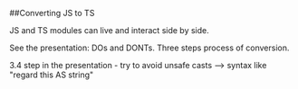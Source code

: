 ##Converting JS to TS

JS and TS modules can live and interact side by side.

See the presentation: DOs and DONTs. Three steps process of conversion.

3.4 step in the presentation - try to avoid unsafe casts --> syntax like "regard this AS string"

